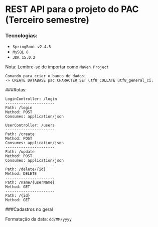 # REST API para o projeto do PAC (Terceiro semestre)

### Tecnologias:

- `SpringBoot v2.4.5`
- `MySQL 8`
- `JDK 15.0.2`

Nota: Lembre-se de importar como `Maven Project`

```
Comando para criar o banco de dados:
-> CREATE DATABASE pac CHARACTER SET utf8 COLLATE utf8_general_ci;
```

###Rotas:

```
LoginController: /login
---------------------- 
Path: /login
Method: POST
Consumes: application/json
```
```
UserController: /users
---------------------- 
Path: /create
Method: POST
Consumes: application/json
---------------------- 
Path: /update
Method: POST
Consumes: application/json
----------------------
Path: /delete/{id}
Method: DELETE
----------------------
Path: /name/{userName}
Method: GET
----------------------
Path: /{id}
Method: GET
```

###Cadastros no geral

Formatação da data: `dd/MM/yyyy`